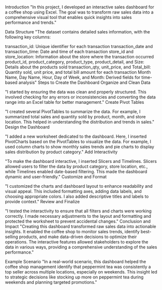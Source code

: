 Introduction
"In this project, I developed an interactive sales dashboard for a coffee shop using Excel. The goal was to transform raw sales data into a comprehensive visual tool that enables quick insights into sales performance and trends."

Data Structure
"The dataset contains detailed sales information, with the following key columns:

transaction_id: Unique identifier for each transaction
transaction_date and transaction_time: Date and time of each transaction
store_id and store_location: Information about the store where the transaction occurred
product_id, product_category, product_type, product_detail, and Size: Details about the products sold
transaction_qty, unit_price, and Total_bill: Quantity sold, unit price, and total bill amount for each transaction
Month Name, Day Name, Hour, Day of Week, and Month: Derived fields for time-based analysis"
Steps to Create the Dashboard
Organize and Clean Data

"I started by ensuring the data was clean and properly structured. This involved checking for any errors or inconsistencies and converting the data range into an Excel table for better management."
Create Pivot Tables

"I created several PivotTables to summarize the data. For example, I summarized total sales and quantity sold by product, month, and store location. This helped in understanding the distribution and trends in sales."
Design the Dashboard

"I added a new worksheet dedicated to the dashboard. Here, I inserted PivotCharts based on the PivotTables to visualize the data. For example, I used column charts to show monthly sales trends and pie charts to display sales distribution by product category."
Add Interactivity

"To make the dashboard interactive, I inserted Slicers and Timelines. Slicers allowed users to filter the data by product category, store location, etc., while Timelines enabled date-based filtering. This made the dashboard dynamic and user-friendly."
Customize and Format

"I customized the charts and dashboard layout to enhance readability and visual appeal. This included formatting axes, adding data labels, and choosing appropriate colors. I also added descriptive titles and labels to provide context."
Review and Finalize

"I tested the interactivity to ensure that all filters and charts were working correctly. I made necessary adjustments to the layout and formatting and protected the worksheet to prevent accidental changes."
Conclusion and Impact
"Creating this dashboard transformed raw sales data into actionable insights. It enabled the coffee shop to monitor sales trends, identify best-selling products, and make data-driven decisions to optimize their operations. The interactive features allowed stakeholders to explore the data in various ways, providing a comprehensive understanding of the sales performance."

Example Scenario
"In a real-world scenario, this dashboard helped the coffee shop management identify that peppermint tea was consistently a top seller across multiple locations, especially on weekends. This insight led to strategic decisions like stocking up more on peppermint tea during weekends and planning targeted promotions."
